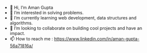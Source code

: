 - 👋 Hi, I’m Aman Gupta
- 👀 I’m interested in solving problems.
- 🌱 I’m currently learning web development, data structures and algorithms.
- 💞️ I’m looking to collaborate on building cool projects and have an impact.
- 📫 How to reach me : https://www.linkedin.com/in/aman-gupta-56a71816a/

<!---
aamangupta/aamangupta is a ✨ special ✨ repository because its `README.md` (this file) appears on your GitHub profile.
You can click the Preview link to take a look at your changes.
--->
